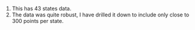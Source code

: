 1. This has 43 states data.
2. The data was quite robust, I have drilled it down to include only close to 300 points per state.
